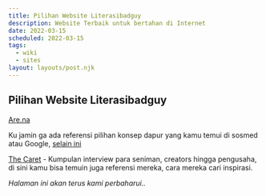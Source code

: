 ```yaml
---
title: Pilihan Website Literasibadguy
description: Website Terbaik untuk bertahan di Internet
date: 2022-03-15
scheduled: 2022-03-15
tags:
  - wiki
  - sites
layout: layouts/post.njk
---
```


## Pilihan Website Literasibadguy

[Are.na](https://are.na)

Ku jamin ga ada referensi pilihan konsep dapur yang kamu temui di sosmed atau Google, [selain ini](https://www.are.na/kasia-sznajder/kitchen-czo-3f3tgge)

[The Caret](https://thecaret.co) - Kumpulan interview para seniman, creators hingga pengusaha, di sini kamu bisa temuin juga referensi mereka, cara mereka cari inspirasi.



*Halaman ini akan terus kami perbaharui..*


